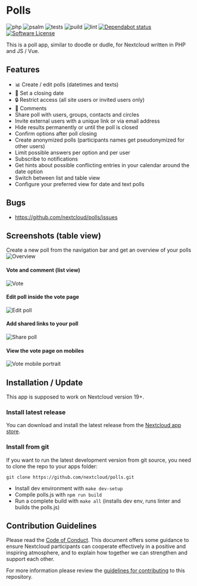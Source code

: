 # Polls
![php](https://github.com/nextcloud/polls/actions/workflows/app-code-check.yml/badge.svg)
![psalm](https://github.com/nextcloud/polls/actions/workflows/static-analysis.yml/badge.svg)
![tests](https://github.com/nextcloud/polls/actions/workflows/phpunit.yml/badge.svg)
![puild](https://github.com/nextcloud/polls/actions/workflows/nodejs.yml/badge.svg)
![lint](https://github.com/nextcloud/polls/actions/workflows/lint.yml/badge.svg)
[![Dependabot status](https://img.shields.io/badge/Dependabot-enabled-brightgreen.svg?longCache=true&style=flat-square&logo=dependabot)](https://dependabot.com)
[![Software License](https://img.shields.io/badge/license-AGPL-brightgreen.svg?style=flat-square)](COPYING)


This is a poll app, similar to doodle or dudle, for Nextcloud written in PHP and JS / Vue.

## Features
- :bar_chart: Create / edit polls (datetimes and texts)
- :date: Set a closing date
- :lock: Restrict access (all site users or invited users only)
- :speech_balloon: Comments
- Share poll with users, groups, contacts and circles
- Invite external users with a unique link or via email address
- Hide results permanently or until the poll is closed
- Confirm options after poll closing
- Create anonymized polls (participants names get pseudonymized for other users)
- Limit possible answers per option and per user
- Subscribe to notifications
- Get hints about possible conflicting entries in your calendar around the date option
- Switch between list and table view
- Configure your preferred view for date and text polls

## Bugs
- https://github.com/nextcloud/polls/issues

## Screenshots (table view)
Create a new poll from the navigation bar and get an overview of your polls
![Overview](screenshots/overview.png)

#### Vote and comment (list view)
![Vote](screenshots/vote.png)

#### Edit poll inside the vote page
![Edit poll](screenshots/edit-poll.png)

#### Add shared links to your poll
![Share poll](screenshots/shares.png)

#### View the vote page on mobiles
![Vote mobile portrait](screenshots/mobile-portrait.png)

## Installation / Update
This app is supposed to work on Nextcloud version 19+.

### Install latest release
You can download and install the latest release from the [Nextcloud app store](https://apps.nextcloud.com/apps/polls).

### Install from git
If you want to run the latest development version from git source, you need to clone the repo to your apps folder:

```
git clone https://github.com/nextcloud/polls.git
```

* Install dev environment with ```make dev-setup```
* Compile polls.js with ```npm run build```
* Run a complete build with ```make all``` (installs dev env, runs linter and builds the polls.js)

## Contribution Guidelines
Please read the [Code of Conduct](https://nextcloud.com/community/code-of-conduct/). This document offers some guidance
to ensure Nextcloud participants can cooperate effectively in a positive and inspiring atmosphere, and to explain how together
we can strengthen and support each other.

For more information please review the [guidelines for contributing](https://github.com/nextcloud/server/blob/master/.github/CONTRIBUTING.md) to this repository.
